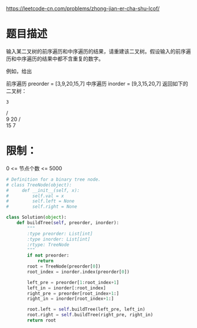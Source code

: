 https://leetcode-cn.com/problems/zhong-jian-er-cha-shu-lcof/
# 题目描述
输入某二叉树的前序遍历和中序遍历的结果，请重建该二叉树。假设输入的前序遍历和中序遍历的结果中都不含重复的数字。

例如，给出

前序遍历 preorder = [3,9,20,15,7]
中序遍历 inorder = [9,3,15,20,7]
返回如下的二叉树：

    3
   / \
  9  20
    /  \
   15   7
 

# 限制：
0 <= 节点个数 <= 5000

```python
# Definition for a binary tree node.
# class TreeNode(object):
#     def __init__(self, x):
#         self.val = x
#         self.left = None
#         self.right = None

class Solution(object):
    def buildTree(self, preorder, inorder):
        """
        :type preorder: List[int]
        :type inorder: List[int]
        :rtype: TreeNode
        """
        if not preorder:
            return 
        root = TreeNode(preorder[0])
        root_index = inorder.index(preorder[0])

        left_pre = preorder[1:root_index+1]
        left_in = inorder[:root_index]
        right_pre = preorder[root_index+1:]
        right_in = inorder[root_index+1:]

        root.left = self.buildTree(left_pre, left_in)
        root.right = self.buildTree(right_pre, right_in)
        return root
```